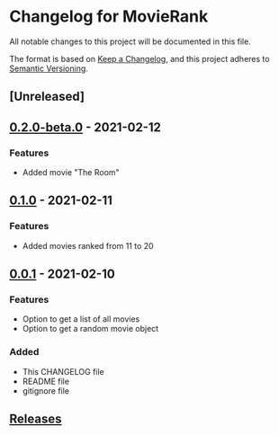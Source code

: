 # Changelog for MovieRank
All notable changes to this project will be documented in this file.

The format is based on [Keep a Changelog](https://keepachangelog.com/en/1.0.0/),
and this project adheres to [Semantic Versioning](https://semver.org/spec/v2.0.0.html).

## [Unreleased]

## [0.2.0-beta.0] - 2021-02-12
### Features
- Added movie "The Room"
## [0.1.0] - 2021-02-11
### Features
- Added movies ranked from 11 to 20
## [0.0.1] - 2021-02-10
### Features
- Option to get a list of all movies
- Option to get a random movie object
### Added
- This CHANGELOG file
- README file
- gitignore file

## [Releases]

[0.2.0-beta.0]: https://github.com/mromeroval/movie-rank/compare/v0.0.1...v0.2.0-beta.0
[0.1.0]: https://github.com/mromeroval/movie-rank/compare/v0.0.1...v0.1.0
[0.0.1]: https://github.com/mromeroval/movie-rank/releases/tag/v0.0.1
[Releases]: https://github.com/mromeroval/movie-rank/releases